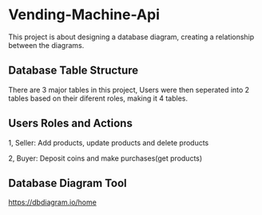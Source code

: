 # Vending-Machine-Api

This project is about designing a database diagram, creating a relationship between the diagrams.

## Database Table Structure
There are 3 major tables in this project, Users were then seperated into 2 tables based on their diferent roles, making it 4 tables.

## Users Roles and Actions 
1, Seller: Add products, update products and delete products

2, Buyer: Deposit coins and make purchases(get products)

## Database Diagram Tool
https://dbdiagram.io/home
